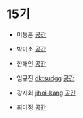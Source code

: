 # 15기

- 이동훈 [](https://github.com//)
[공간](https://github.com/StudyFork/GoogryAndroidArchitectureStudy/tree/master/class14/)

- 박미소 [](https://github.com//)
[공간](https://github.com/StudyFork/GoogryAndroidArchitectureStudy/tree/master/class14/)

- 한해인 [](https://github.com//)
[공간](https://github.com/StudyFork/GoogryAndroidArchitectureStudy/tree/master/class14/)

- 임규진 [dktsudgg](https://github.com/dktsudgg)
[공간](https://github.com/StudyFork/GoogryAndroidArchitectureStudy/tree/master/class15/dktsudgg)

- 강지회 [jihoi-kang](https://github.com/jihoi-kang)
[공간](https://github.com/StudyFork/GoogryAndroidArchitectureStudy/tree/master/class15/jihoi-kang)

- 최미정 [](https://github.com//)
[공간](https://github.com/StudyFork/GoogryAndroidArchitectureStudy/tree/master/class14/)

